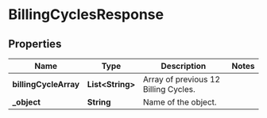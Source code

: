 

# BillingCyclesResponse


## Properties

| Name | Type | Description | Notes |
|------------ | ------------- | ------------- | -------------|
|**billingCycleArray** | **List&lt;String&gt;** | Array of previous 12 Billing Cycles. |  |
|**_object** | **String** | Name of the object. |  |



